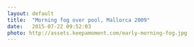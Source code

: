 ```yaml
---
layout: default
title:  "Morning fog over pool, Mallorca 2009"
date:   2015-07-22 09:52:03
photo: http://assets.keepamoment.com/early-morning-fog.jpg
---
```

